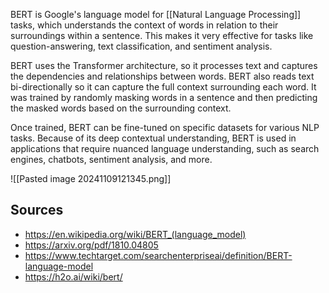 BERT is Google's language model for [[Natural Language Processing]] tasks, which understands the context of words in relation to their surroundings within a sentence. This makes it very effective for tasks like question-answering, text classification, and sentiment analysis.

BERT uses the Transformer architecture, so it processes text and captures the dependencies and relationships between words. BERT also reads text bi-directionally so it can capture the full context surrounding each word. It was trained by randomly masking words in a sentence and then predicting the masked words based on the surrounding context.

Once trained, BERT can be fine-tuned on specific datasets for various NLP tasks. Because of its deep contextual understanding, BERT is used in applications that require nuanced language understanding, such as search engines, chatbots, sentiment analysis, and more.

![[Pasted image 20241109121345.png]]
## Sources
- https://en.wikipedia.org/wiki/BERT_(language_model)
- https://arxiv.org/pdf/1810.04805
- https://www.techtarget.com/searchenterpriseai/definition/BERT-language-model
- https://h2o.ai/wiki/bert/